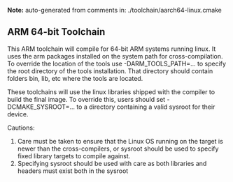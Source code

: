 **Note:** auto-generated from comments in: ./toolchain/aarch64-linux.cmake

## ARM 64-bit Toolchain

This ARM toolchain will compile for 64-bit ARM systems running linux. It uses the arm packages installed on the system
path for cross-compilation. To override the location of the tools use -DARM_TOOLS_PATH=... to specify the root
directory of the tools installation. That directory should contain folders bin, lib, etc where the tools are located.

These toolchains will use the linux libraries shipped with the compiler to build the final image. To override this,
users should set -DCMAKE_SYSROOT=... to a directory containing a valid sysroot for their device.

Cautions:
 1. Care must be taken to ensure that the Linux OS running on the target is newer than the cross-compilers, or sysroot
    should be used to specify fixed library targets to compile against.
 2. Specifying sysroot should be used with care as both libraries and headers must exist both in the sysroot



